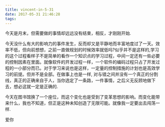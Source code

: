 ```yaml
---
title: vincent-in-5-31
date: 2017-05-31 21:46:28
tags:
---
```


<p>今天是月末，但需要做的事情却远远没有结束，相反，才刚刚开始.</p>
<p>今天没什么有大的影响力的事件发生，反而却又是平静地而丰富地度过了一天。效率不低，但向前想想，之前一直做规划的时候效率就低吗?似乎并不是这样的,学习的这个过程看样子不是简单的看作一个知识点的学习过程，中间一定还有一些必要的控制因素在里面。就像软件的开发过程一样，一个软件的编码过程只占了开发过程的一小部分而已。对于学习来说也是这样，一定量的控制措施的计划也是高效学习的前提。但并不是全部。在做事上也是一样, 对与错之间并没有一个真正的分割线，真正的正确来自于人，当你选定了一条路，一件事情，之后义无反顾地做下去，想必这就一定是正确的.</p>
<p>今天在图书馆换了一个座位，而这个变化也是受到了变革思想的影响。而变化能带来什么，我也不知道，但正是这种未知创造了无限可能。就像我一定要出去闯荡一样.</p>
<p>爱你</p>
